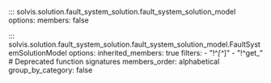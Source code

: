 ::: solvis.solution.fault_system_solution.fault_system_solution_model
    options:
        members: false

::: solvis.solution.fault_system_solution.fault_system_solution_model.FaultSystemSolutionModel
    options:
        inherited_members: true
        filters:
        - "!^_[^_]"
        - "!^get_"  # Deprecated function signatures
        members_order: alphabetical
        group_by_category: false